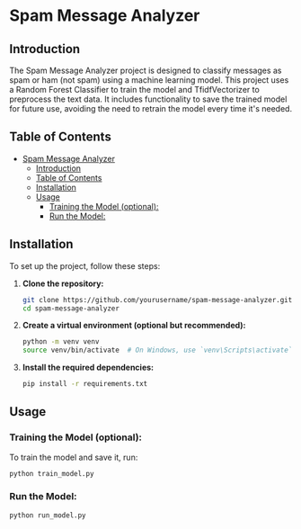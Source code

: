# Spam Message Analyzer

## Introduction

The Spam Message Analyzer project is designed to classify messages as spam or ham (not spam) using a machine learning model. This project uses a Random Forest Classifier to train the model and TfidfVectorizer to preprocess the text data. It includes functionality to save the trained model for future use, avoiding the need to retrain the model every time it's needed.

## Table of Contents

- [Spam Message Analyzer](#spam-message-analyzer)
  - [Introduction](#introduction)
  - [Table of Contents](#table-of-contents)
  - [Installation](#installation)
  - [Usage](#usage)
    - [Training the Model (optional):](#training-the-model-optional)
    - [Run the Model:](#run-the-model)

## Installation

To set up the project, follow these steps:

1. **Clone the repository:**

    ```sh
    git clone https://github.com/yourusername/spam-message-analyzer.git
    cd spam-message-analyzer
    ```

2. **Create a virtual environment (optional but recommended):**

    ```sh
    python -m venv venv
    source venv/bin/activate  # On Windows, use `venv\Scripts\activate`
    ```

3. **Install the required dependencies:**

    ```sh
    pip install -r requirements.txt
    ```

## Usage

### Training the Model (optional):

To train the model and save it, run:

```sh
python train_model.py
```

### Run the Model:

```sh
python run_model.py
```